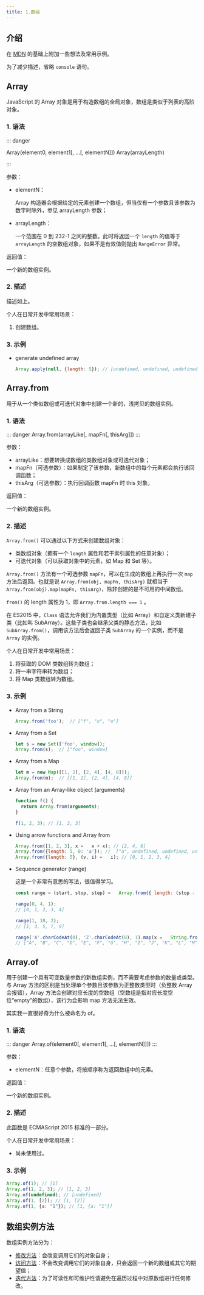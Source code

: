 ```yaml
---
title: 1.数组
---
```


## 介绍

在 [MDN](https://developer.mozilla.org/zh-CN/docs/Web/JavaScript/Reference/Global_Objects/Array) 的基础上附加一些想法及常用示例。

   为了减少描述，省略 `console` 语句。



## Array

JavaScript 的 Array 对象是用于构造数组的全局对象，数组是类似于列表的高阶对象。

### 1. 语法

::: danger

Array(element0, element1[, ...[, elementN]])
Array(arrayLength)

:::

参数：

+ elementN：

  Array 构造器会根据给定的元素创建一个数组，但当仅有一个参数且该参数为数字时除外，参见 arrayLength 参数；

+ arrayLength：

  一个范围在 0 到 232-1 之间的整数，此时将返回一个 `length` 的值等于 `arrayLength` 的空数组对象，如果不是有效值则抛出 `RangeError` 异常。

返回值：

一个新的数组实例。

### 2. 描述

描述如上。

   个人在日常开发中常用场景：
  
   1. 创建数组。

### 3. 示例

+ generate undefined array

  ```js
  Array.apply(null, {length: 5}); // [undefined, undefined, undefined, undefined, undefined]
  ```



## Array.from

用于从一个类似数组或可迭代对象中创建一个新的，浅拷贝的数组实例。

### 1. 语法

::: danger
Array.from(arrayLike[, mapFn[, thisArg]])
:::

参数：

+ arrayLike：想要转换成数组的类数组对象或可迭代对象；
+ mapFn（可选参数）：如果制定了该参数，新数组中的每个元素都会执行该回调函数；
+ thisArg（可选参数）：执行回调函数 mapFn 时 this 对象。

返回值：

一个新的数组实例。

### 2. 描述

`Array.from()` 可以通过以下方式来创建数组对象：

+ 类数组对象（拥有一个 `length` 属性和若干索引属性的任意对象）；
+ 可迭代对象（可以获取对象中的元素，如 Map 和 Set 等）。

`Array.from()` 方法有一个可选参数 `mapFn`，可以在生成的数组上再执行一次 `map` 方法后返回。也就是说 `Array.from(obj, mapFn, thisArg)` 就相当于 `Array.from(obj).map(mapFn, thisArg)`，除非创建的是不可用的中间数组。

`from()` 的 length 属性为 1，即 `Array.from.length === 1` 。

在 ES2015 中，`Class` 语法允许我们为内置类型（比如 Array）和自定义类新建子类（比如叫 SubArray）。这些子类也会继承父类的静态方法，比如 `SubArray.from()`，调用该方法后会返回子类 `SubArray` 的一个实例，而不是 `Array` 的实例。

   个人在日常开发中常用场景：
  
   1. 将获取的 DOM 类数组转为数组；
   2. 将一串字符串转为数组；
   3. 将 Map 类数组转为数组。

### 3. 示例

+ Array from a String

  ```js
  Array.from('foo');  // ["f", "o", "o"]
  ```

+ Array from a Set

  ```js
  let s = new Set(['foo', window]); 
  Array.from(s);  // ["foo", window]
  ```

+ Array from a Map

  ```js
  let m = new Map([[1, 2], [2, 4], [4, 8]]);
  Array.from(m);  // [[1, 2], [2, 4], [4, 8]]
  ```

+ Array from an Array-like object (arguments)

  ```js
  function f() {
    return Array.from(arguments);
  }
  
  f(1, 2, 3); // [1, 2, 3]
  ```

+ Using arrow functions and Array from

  ```js
  Array.from([1, 2, 3], x =   x + x); // [2, 4, 6]
  Array.from({length: 5, 0: 'a'}); //  ["a", undefined, undefined, undefined, undefined]
  Array.from({length: 5}, (v, i) =   i); // [0, 1, 2, 3, 4]
  ```

+ Sequence generator (range)

     这是一个非常有意思的写法，很值得学习。

  ```js
  const range = (start, stop, step) =   Array.from({ length: (stop - start) / step + 1}, (_, i) =   start + (i * step));
  
  range(0, 4, 1);
  // [0, 1, 2, 3, 4] 
  
  range(1, 10, 2); 
  // [1, 3, 5, 7, 9]
  
  range('A'.charCodeAt(0), 'Z'.charCodeAt(0), 1).map(x =   String.fromCharCode(x));
  // ["A", "B", "C", "D", "E", "F", "G", "H", "I", "J", "K", "L", "M", "N", "O", "P", "Q", "R", "S", "T", "U", "V", "W", "X", "Y", "Z"]
  ```

  

## Array.of

用于创建一个具有可变数量参数的新数组实例，而不需要考虑参数的数量或类型。与 Array 方法的区别是当处理单个参数且该参数为正整数类型时（负整数 Array 会报错），Array 方法会创建对应长度的空数组（空数组是指对应长度空位“empty”的数组），该行为会影响 map 方法无法生效。

   其实我一直很好奇为什么被命名为 of。

### 1. 语法

::: danger
Array.of(element0[, element1[, ...[, elementN]]])
:::

参数：

- elementN：任意个参数，将按顺序称为返回数组中的元素。

返回值：

一个新的数组实例。

### 2. 描述

此函数是 ECMAScript 2015 标准的一部分。

   个人在日常开发中常用场景：
  
   + 尚未使用过。

### 3. 示例

```js
Array.of(1); // [1]
Array.of(1, 2, 3); // [1, 2, 3]
Array.of(undefined); // [undefined]
Array.of(1, [2]); // [1, [2]]
Array.of(1, {a: "1"}); // [1, {a: "1"}]
```



## 数组实例方法

数组实例方法分为：

+ [修改方法](/frontend/javascript/array-mutator-methods)：会改变调用它们的对象自身；
+ [访问方法](/frontend/javascript/array-accessor-methods)：不会改变调用它们的对象自身，只会返回一个新的数组或其它的期望值；
+ [迭代方法](/frontend/javascript/array-iteration-methods)：为了可读性和可维护性请避免在遍历过程中对原数组进行任何修改。